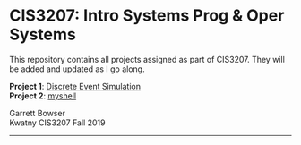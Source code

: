 #  CIS3207: Intro Systems Prog & Oper Systems

This repository contains all projects assigned as part of CIS3207. They will be added and updated as I go along.

**Project 1**: [Discrete Event Simulation](https://github.com/tuh37046/CIS3207/tree/master/P1_Discrete_Event_Simulation)
<br>
**Project 2**: [myshell](https://github.com/tuh37046/CIS3207/tree/master/P2_myshell) 


Garrett Bowser <br>
Kwatny CIS3207 Fall 2019
************************
